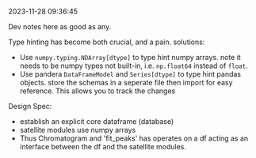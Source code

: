 2023-11-28 09:36:45

Dev notes here as good as any.

Type hinting has become both crucial, and a pain. solutions:


- Use `numpy.typing.NDArray[dtype]` to type hint numpy arrays. note it needs to be
  numpy types not built-in, i.e. `np.float64` instead of `float`.
- Use pandera `DataFrameModel` and `Series[dtype]` to type hint pandas objects. store the schemas in a seperate file then import for easy reference. This allows you to track the changes

Design Spec:
- establish an explicit core dataframe (database)
- satellite modules use numpy arrays
- Thus Chromatogram and 'fit_peaks' has operates on a df acting as an interface between the df and the satellite modules.
